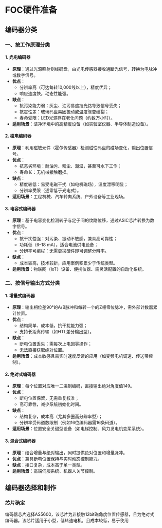 # FOC硬件准备

## 编码器分类

### 一、按工作原理分类

#### 1. **光电编码器**

- **原理**：通过光源照射刻线码盘，由光电传感器接收通断光信号，转换为电脉冲或数字信号。
- **优点**：
  - 分辨率高（可达每转10,000线以上），精度优异；
  - 响应速度快，动态性能强。
- **缺点**：
  - 抗污染能力弱：灰尘、油污易遮挡光路导致信号丢失；
  - 抗震性差：玻璃码盘易因振动或温度骤变破裂；
  - 寿命受限：LED光源存在老化问题（约数万小时）。
- **适用场景**：洁净环境中的高精度设备（如实验室仪器、半导体制造设备）。
#### 2. **磁电编码器**

- **原理**：利用磁敏元件（霍尔传感器）检测磁性码盘的磁场变化，输出位置信号。
- **优点**：
  - 抗恶劣环境：耐油污、粉尘、潮湿，甚至可水下工作；
  - 寿命长：无机械接触磨损。
- **缺点**：
  - 精度较低：易受电磁干扰（如电机磁场），温度漂移明显；
  - 分辨率受限（通常低于光电式）。
- **适用场景**：工程机械、汽车转向系统、户外设备等工业现场。

#### 3. **电容式编码器**

- **原理**：基于电容变化检测转子与定子间的纹路位移，通过ASIC芯片转换为数字信号。
- **优点**：
  - 抗干扰性强：对污染、振动不敏感，兼具高可靠性；
  - 功耗低（6–18 mA），适合电池供电设备；
  - 分辨率可编程：无需更换硬件即可调整分辨率。
- **缺点**：
  - 成本较高，技术较新，应用案例积累少于传统类型。
- **适用场景**：物联网（IoT）设备、便携仪器、需灵活配置的自动化系统。

### 二、按信号输出方式分类

#### 1. 增量式编码器

- **原理**：输出相位差90°的A/B脉冲和每转一个的Z相零位脉冲，需外部计数器累计位置。
- **优点**：
  - 结构简单、成本低，抗干扰能力强；
  - 支持长距离传输（如HTL差分输出型）。
- **缺点**：
  - 断电位置丢失：需每次上电回零操作；
  - 无法直接获取绝对位置。
- **适用场景**：成本敏感且需实时速度反馈的应用（如变频电机调速、传送带控制）。

#### 2. 绝对式编码器

- **原理**：每个位置对应唯一二进制编码，直接输出绝对角度值149。
- **优点**：
  - 断电位置保留，无需重复校准；
  - 高可靠性，减少系统初始化时间。
- **缺点**：
  - 结构复杂，成本高（尤其多圈高分辨率型）；
  - 分辨率受码道数限制（例如16位编码器需16条码道）。
- **适用场景**：位置安全关键型设备（如电梯控制、风力发电机变桨系统）。

#### 3. 混合式编码器

- **原理**：结合增量与绝对输出，同时提供绝对位置和增量脉冲。
- **优点**：兼具断电位置保持与实时动态控制能力。
- **缺点**：接口复杂，成本高于单一类型。
- **适用场景**：高端伺服系统、机器人关节控制。

## 编码器选择和制作

### 芯片确定

编码器芯片选择AS5600，该芯片为非接触12bit磁角度位置传感器，且为绝对式编码器。该芯片适用于小型，低转速电机，且成本较低，易于使用